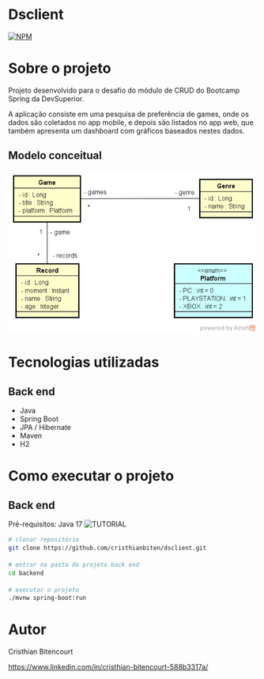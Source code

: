 # Dsclient
[![NPM](https://img.shields.io/npm/l/react)](https://github.com/cristhianbiten/dsclient/blob/main/LICENSE) 

# Sobre o projeto


Projeto desenvolvido para o desafio do módulo de CRUD do Bootcamp Spring da DevSuperior.

A aplicação consiste em uma pesquisa de preferência de games, onde os dados são coletados no app mobile, e depois são listados no app web, que também apresenta um dashboard com gráficos baseados nestes dados.

## Modelo conceitual
![Modelo Conceitual](https://github.com/acenelio/assets/raw/main/sds1/modelo-conceitual.png)

# Tecnologias utilizadas
## Back end
- Java
- Spring Boot
- JPA / Hibernate
- Maven
- H2

# Como executar o projeto

## Back end
Pré-requisitos: Java 17
![TUTORIAL](https://www.youtube.com/watch?v=QekeJBShCy4)

```bash
# clonar repositório
git clone https://github.com/cristhianbiten/dsclient.git

# entrar na pasta do projeto back end
cd backend

# executar o projeto
./mvnw spring-boot:run
```

# Autor

Cristhian Bitencourt

https://www.linkedin.com/in/cristhian-bitencourt-588b3317a/
